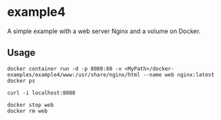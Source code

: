 # example4

A simple example with a web server Nginx and a volume on Docker.

## Usage

```
docker container run -d -p 8080:80 -v <MyPath>/docker-examples/example4/www:/usr/share/nginx/html --name web nginx:latest
docker ps

curl -i localhost:8080

docker stop web
docker rm web
```
